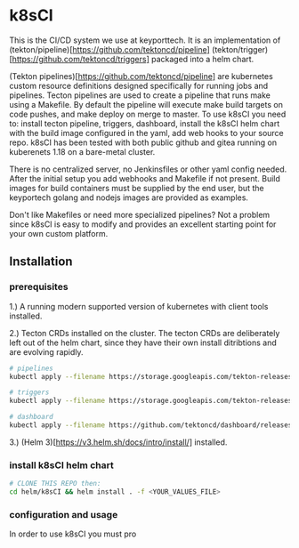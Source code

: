# k8sCI

This is the CI/CD system we use at keyporttech. It is an implementation of (tekton/pipeline)[https://github.com/tektoncd/pipeline] (tekton/trigger)[https://github.com/tektoncd/triggers] packaged into a helm chart.

(Tekton pipelines)[https://github.com/tektoncd/pipeline] are kubernetes custom resource definitions designed specifically for running jobs and pipelines. Tecton pipelines are used to create a pipeline that runs make using a Makefile. By default the pipeline will execute make build targets on code pushes, and make deploy on merge to master. To use k8sCI you need to: install tecton pipeline, triggers, dashboard, install the k8sCI helm chart with the build image configured in the yaml, add web hooks to your source repo. k8sCI has been tested with both public github and gitea running on kuberenets 1.18 on a bare-metal cluster.

There is no centralized server, no Jenkinsfiles or other yaml config needed. After the initial setup you add webhooks and Makefile if not present. Build images for build containers must be supplied by the end user, but the keyportech golang and nodejs images are provided as examples.

Don't like Makefiles or need more specialized pipelines? Not a problem since k8sCI is easy to modify and provides an excellent starting point for your own custom platform.

## Installation

### prerequisites

1.) A running modern supported version of kubernetes with client tools installed.

2.) Tecton CRDs installed on the cluster. The tecton CRDs are deliberately left out of the helm chart, since they have their own install ditribtions and are evolving rapidly.

```bash
# pipelines
kubectl apply --filename https://storage.googleapis.com/tekton-releases/pipeline/latest/release.yaml

# triggers
kubectl apply --filename https://storage.googleapis.com/tekton-releases/pipeline/latest/release.yaml

# dashboard
kubectl apply --filename https://github.com/tektoncd/dashboard/releases/download/v0.6.1/tekton-dashboard-release.yaml

```

3.) (Helm 3)[https://v3.helm.sh/docs/intro/install/] installed.

### install k8sCI helm chart

```bash
# CLONE THIS REPO then:
cd helm/k8sCI && helm install . -f <YOUR_VALUES_FILE>

```

### configuration and usage

In order to use k8sCI you must pro
